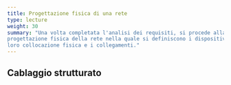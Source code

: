 ```yaml
---
title: Progettazione fisica di una rete
type: lecture
weight: 30
summary: "Una volta completata l'analisi dei requisiti, si procede alla
progettazione fisica della rete nella quale si definiscono i dispositivi, la
loro collocazione fisica e i collegamenti."
---
```


## Cablaggio strutturato

